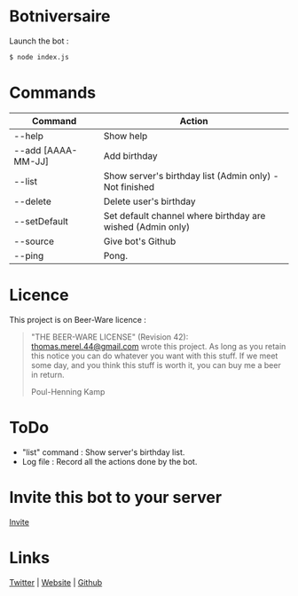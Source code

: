 # Botniversaire

Launch the bot :
```sh
$ node index.js
```

# Commands
| Command | Action |
| ------ | ------ |
| --help | Show help |
| --add [AAAA-MM-JJ] | Add birthday |
| --list | Show server's birthday list (Admin only) - Not finished|
| --delete | Delete user's birthday |
| --setDefault | Set default channel where birthday are wished (Admin only) |
| --source | Give bot's Github |
| --ping | Pong. |

# Licence

This project is on Beer-Ware licence :

>  "THE BEER-WARE LICENSE" (Revision 42):
>  <thomas.merel.44@gmail.com> wrote this project.  As long as you retain this
>  notice you can do whatever you want with this stuff. If we meet some day,
>  and you think this stuff is worth it, you can buy me a beer in return.
>
>  Poul-Henning Kamp

# ToDo

- "list" command : Show server's birthday list.
- Log file : Record all the actions done by the bot.

# Invite this bot to your server

[Invite](https://discordapp.com/api/oauth2/authorize?client_id=579998659161227285&scope=bot&permissions=518145)

# Links

[Twitter](https://twitter.com/Vulture___) | [Website](https://thomas-merel.fr) | [Github](https://github.com/thomasmerel)